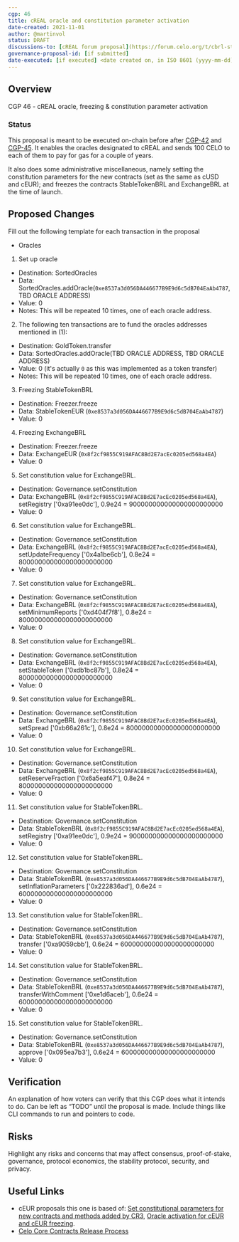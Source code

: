 ```yaml
---
cgp: 46
title: cREAL oracle and constitution parameter activation
date-created: 2021-11-01
author: @martinvol
status: DRAFT
discussions-to: [cREAL forum proposal](https://forum.celo.org/t/cbrl-stable-asset/1281)
governance-proposal-id: [if submitted]
date-executed: [if executed] <date created on, in ISO 8601 (yyyy-mm-dd) format>
---
```

## Overview

CGP 46 - cREAL oracle, freezing & constitution parameter activation


### Status

This proposal is meant to be executed on-chain before after [CGP-42](https://github.com/celo-org/governance/blob/main/CGPs/cgp-0042.md) and [CGP-45](https://github.com/celo-org/governance/blob/main/CGPs/cgp-0045.md). It enables the oracles designated to cREAL and sends 100 CELO to each of them to pay for gas for a couple of years.

It also does some administrative miscellaneous, namely setting the constitution parameters for the new contracts (set as the same as cUSD and cEUR); and freezes the contracts StableTokenBRL and ExchangeBRL at the time of launch.

## Proposed Changes

Fill out the following template for each transaction in the proposal

* Oracles
1. Set up oracle
  - Destination: SortedOracles
  - Data: SortedOracles.addOracle(`0xe8537a3d056DA446677B9E9d6c5dB704EaAb4787`, TBD ORACLE ADDRESS)
  - Value: 0
  - Notes: This will be repeated 10 times, one of each oracle address.
 2. The following ten transactions are to fund the oracles addresses mentioned in (1):
  - Destination: GoldToken.transfer
  - Data: SortedOracles.addOracle(TBD ORACLE ADDRESS, TBD ORACLE ADDRESS)
  - Value: 0 (it's actually `0` as this was implemented as a token transfer)
  - Notes: This will be repeated 10 times, one of each oracle address.
3. Freezing StableTokenBRL
  - Destination: Freezer.freeze
  - Data: StableTokenEUR (`0xe8537a3d056DA446677B9E9d6c5dB704EaAb4787`)
  - Value: 0
4. Freezing ExchangeBRL
  - Destination: Freezer.freeze
  - Data: ExchangeEUR (`0x8f2cf9855C919AFAC8Bd2E7acEc0205ed568a4EA`)
  - Value: 0
5. Set constitution value for ExchangeBRL.
  - Destination: Governance.setConstitution
  - Data: ExchangeBRL (`0x8f2cf9855C919AFAC8Bd2E7acEc0205ed568a4EA`), setRegistry ['0xa91ee0dc'], 0.9e24 = 900000000000000000000000
  - Value: 0
6. Set constitution value for ExchangeBRL.
  - Destination: Governance.setConstitution
  - Data: ExchangeBRL (`0x8f2cf9855C919AFAC8Bd2E7acEc0205ed568a4EA`), setUpdateFrequency ['0x4a1be6cb'], 0.8e24 = 800000000000000000000000
  - Value: 0
7. Set constitution value for ExchangeBRL.
  - Destination: Governance.setConstitution
  - Data: ExchangeBRL (`0x8f2cf9855C919AFAC8Bd2E7acEc0205ed568a4EA`), setMinimumReports ['0xd404f7f8'], 0.8e24 = 800000000000000000000000
  - Value: 0
8. Set constitution value for ExchangeBRL.
  - Destination: Governance.setConstitution
  - Data: ExchangeBRL (`0x8f2cf9855C919AFAC8Bd2E7acEc0205ed568a4EA`), setStableToken ['0xdb1bc87b'], 0.8e24 = 800000000000000000000000
  - Value: 0
9. Set constitution value for ExchangeBRL.
  - Destination: Governance.setConstitution
  - Data: ExchangeBRL (`0x8f2cf9855C919AFAC8Bd2E7acEc0205ed568a4EA`), setSpread ['0xb66a261c'], 0.8e24 = 800000000000000000000000
  - Value: 0
10. Set constitution value for ExchangeBRL.
  - Destination: Governance.setConstitution
  - Data: ExchangeBRL (`0x8f2cf9855C919AFAC8Bd2E7acEc0205ed568a4EA`), setReserveFraction ['0x6a5eaf47'], 0.8e24 = 800000000000000000000000
  - Value: 0
11. Set constitution value for StableTokenBRL.
  - Destination: Governance.setConstitution
  - Data: StableTokenBRL (`0x8f2cf9855C919AFAC8Bd2E7acEc0205ed568a4EA`), setRegistry ['0xa91ee0dc'], 0.9e24 = 900000000000000000000000
  - Value: 0
12. Set constitution value for StableTokenBRL.
  - Destination: Governance.setConstitution
  - Data: StableTokenBRL (`0xe8537a3d056DA446677B9E9d6c5dB704EaAb4787`), setInflationParameters ['0x222836ad'], 0.6e24 = 600000000000000000000000
  - Value: 0
13. Set constitution value for StableTokenBRL.
  - Destination: Governance.setConstitution
  - Data: StableTokenBRL (`0xe8537a3d056DA446677B9E9d6c5dB704EaAb4787`), transfer ['0xa9059cbb'], 0.6e24 = 600000000000000000000000
  - Value: 0
14. Set constitution value for StableTokenBRL.
  - Destination: Governance.setConstitution
  - Data: StableTokenBRL (`0xe8537a3d056DA446677B9E9d6c5dB704EaAb4787`), transferWithComment ['0xe1d6aceb'], 0.6e24 = 600000000000000000000000
  - Value: 0
15. Set constitution value for StableTokenBRL.
  - Destination: Governance.setConstitution
  - Data: StableTokenBRL (`0xe8537a3d056DA446677B9E9d6c5dB704EaAb4787`), approve ['0x095ea7b3'], 0.6e24 = 600000000000000000000000
  - Value: 0


## Verification

An explanation of how voters can verify that this CGP does what it intends to do. Can be left as “TODO” until the proposal is made. Include things like CLI commands to run and pointers to code.

## Risks

Highlight any risks and concerns that may affect consensus, proof-of-stake, governance, protocol economics, the stability protocol, security, and privacy.

## Useful Links

* cEUR proposals this one is based of: [Set constitutional parameters for new contracts and methods added by CR3](https://github.com/celo-org/governance/blob/main/CGPs/cgp-0025.md), [Oracle activation for cEUR and cEUR freezing](https://github.com/celo-org/governance/blob/main/CGPs/cgp-0023.md).
* [Celo Core Contracts Release Process](https://docs.celo.org/celo-codebase/protocol/stability/adding_stable_assets)
